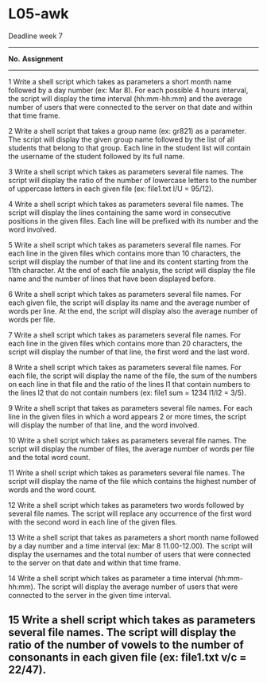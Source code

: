 # L05-awk

Deadline week 7

  ----------------------------------------------------------------------------
  **No.**   **Assignment**
  --------- ------------------------------------------------------------------
  1         Write a shell script which takes as parameters a short month name
            followed by a day number (ex: Mar 8). For each possible 4 hours
            interval, the script will display the time interval (hh:mm-hh:mm)
            and the average number of users that were connected to the server
            on that date and within that time frame.

  2         Write a shell script that takes a group name (ex: gr821) as a
            parameter. The script will display the given group name followed
            by the list of all students that belong to that group. Each line
            in the student list will contain the username of the student
            followed by its full name.

  3         Write a shell script which takes as parameters several file names.
            The script will display the ratio of the number of lowercase
            letters to the number of uppercase letters in each given file (ex:
            file1.txt l/U = 95/12).

  4         Write a shell script which takes as parameters several file names.
            The script will display the lines containing the same word in
            consecutive positions in the given files. Each line will be
            prefixed with its number and the word involved.

  5         Write a shell script which takes as parameters several file names.
            For each line in the given files which contains more than 10
            characters, the script will display the number of that line and
            its content starting from the 11th character. At the end of each
            file analysis, the script will display the file name and the
            number of lines that have been displayed before.

  6         Write a shell script which takes as parameters several file names.
            For each given file, the script will display its name and the
            average number of words per line. At the end, the script will
            display also the average number of words per file.

  7         Write a shell script which takes as parameters several file names.
            For each line in the given files which contains more than 20
            characters, the script will display the number of that line, the
            first word and the last word.

  8         Write a shell script which takes as parameters several file names.
            For each file, the script will display the name of the file, the
            sum of the numbers on each line in that file and the ratio of the
            lines l1 that contain numbers to the lines l2 that do not contain
            numbers (ex: file1 sum = 1234 l1/l2 = 3/5).

  9         Write a shell script that takes as parameters several file names.
            For each line in the given files in which a word appears 2 or more
            times, the script will display the number of that line, and the
            word involved.

  10        Write a shell script which takes as parameters several file names.
            The script will display the number of files, the average number of
            words per file and the total word count.

  11        Write a shell script which takes as parameters several file names.
            The script will display the name of the file which contains the
            highest number of words and the word count.

  12        Write a shell script which takes as parameters two words followed
            by several file names. The script will replace any occurrence of
            the first word with the second word in each line of the given
            files.

  13        Write a shell script that takes as parameters a short month name
            followed by a day number and a time interval (ex: Mar 8
            11.00-12.00). The script will display the usernames and the total
            number of users that were connected to the server on that date and
            within that time frame.

  14        Write a shell script which takes as parameter a time interval
            (hh:mm-hh:mm). The script will display the average number of users
            that were connected to the server in the given time interval.

  15        Write a shell script which takes as parameters several file names.
            The script will display the ratio of the number of vowels to the
            number of consonants in each given file (ex: file1.txt v/c =
            22/47).
  ----------------------------------------------------------------------------
